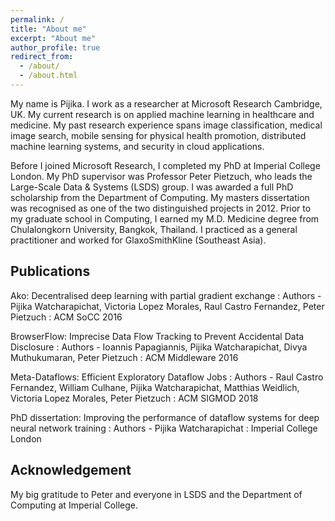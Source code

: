 ```yaml
---
permalink: /
title: "About me"
excerpt: "About me"
author_profile: true
redirect_from: 
  - /about/
  - /about.html
---
```


My name is Pijika. I work as a researcher at Microsoft Research Cambridge, UK. My current research is on applied machine learning in healthcare and medicine. My past research experience spans image classification, medical image search, mobile sensing for physical health promotion, distributed machine learning systems, and security in cloud applications.

Before I joined Microsoft Research, I completed my PhD at Imperial College London. My PhD supervisor was Professor Peter Pietzuch, who leads the Large-Scale Data & Systems (LSDS) group. I was awarded a full PhD scholarship from the Department of Computing. My masters dissertation was recognised as one of the two distinguished projects in 2012. Prior to my graduate school in Computing, I earned my M.D. Medicine degree from Chulalongkorn University, Bangkok, Thailand. I practiced as a general practitioner and worked for GlaxoSmithKline (Southeast Asia).



## Publications


Ako: Decentralised deep learning with partial gradient exchange 
:   Authors - Pijika Watcharapichat, Victoria Lopez Morales, Raul Castro Fernandez, Peter Pietzuch
:   ACM SoCC 2016

BrowserFlow: Imprecise Data Flow Tracking to Prevent Accidental Data Disclosure 
:   Authors - Ioannis Papagiannis, Pijika Watcharapichat, Divya Muthukumaran, Peter Pietzuch
:   ACM Middleware 2016

Meta-Dataflows: Efficient Exploratory Dataflow Jobs 
:   Authors - Raul Castro Fernandez, William Culhane, Pijika Watcharapichat, Matthias Weidlich, Victoria Lopez Morales, Peter Pietzuch
:   ACM SIGMOD 2018

PhD dissertation: Improving the performance of dataflow systems for deep neural network training 
:   Authors - Pijika Watcharapichat
:   Imperial College London


## Acknowledgement
My big gratitude to Peter and everyone in LSDS and the Department of Computing at Imperial College. 
